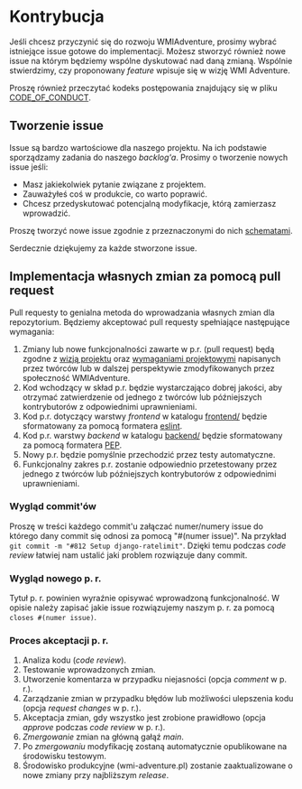 # Kontrybucja

Jeśli chcesz przyczynić się do rozwoju WMIAdventure, prosimy wybrać istniejące issue gotowe do implementacji. Możesz stworzyć również nowe issue na którym będziemy wspólne dyskutować nad daną zmianą. Wspólnie stwierdzimy, czy proponowany *feature* wpisuje się w wizję WMI Adventure.

Proszę również przeczytać kodeks postępowania znajdujący się w pliku [CODE_OF_CONDUCT](https://github.com/emkarcinos/WMIAdventure/blob/main/CODE_OF_CONDUCT).

## Tworzenie issue

Issue są bardzo wartościowe dla naszego projektu. Na ich podstawie sporządzamy zadania do naszego *backlog'a*.
Prosimy o tworzenie nowych issue jeśli:

- Masz jakiekolwiek pytanie związane z projektem.
- Zauważyłeś coś w produkcie, co warto poprawić.
- Chcesz przedyskutować potencjalną modyfikacje, którą zamierzasz wprowadzić.

Proszę tworzyć nowe issue zgodnie z przeznaczonymi do nich [schematami](https://github.com/emkarcinos/WMIAdventure/issues/new/choose).  

Serdecznie dziękujemy za każde stworzone issue.

## Implementacja własnych zmian za pomocą pull request 

Pull requesty to genialna metoda do wprowadzania własnych zmian dla repozytorium.
Będziemy akceptować pull requesty spełniające następujące wymagania:

1. Zmiany lub nowe funkcjonalności zawarte w p.r. (pull request) będą zgodne z [wizją projektu](https://github.com/emkarcinos/WMIAdventure/blob/main/docs/vision.md) oraz [wymaganiami projektowymi](https://github.com/emkarcinos/WMIAdventure/blob/main/docs/project-requirements.md) napisanych przez twórców lub w dalszej perspektywie zmodyfikowanych przez społeczność WMIAdventure.
2. Kod wchodzący w skład p.r. będzie wystarczająco dobrej jakości, aby otrzymać zatwierdzenie od jednego z twórców lub późniejszych kontrybutorów z odpowiednimi uprawnieniami.
3. Kod p.r. dotyczący warstwy *frontend* w katalogu [frontend/](https://github.com/emkarcinos/WMIAdventure/tree/main/WMIAdventure/frontend) będzie sformatowany za pomocą formatera [eslint](https://eslint.org/).
3. Kod p.r. warstwy *backend* w katalogu [backend/](https://github.com/emkarcinos/WMIAdventure/tree/main/WMIAdventure/backend) będzie sformatowany za pomocą formatera [PEP](https://pypi.org/project/autopep8/).
4. Nowy p.r. będzie pomyślnie przechodzić przez testy automatyczne.
5. Funkcjonalny zakres p.r. zostanie odpowiednio przetestowany przez jednego z twórców lub późniejszych kontrybutorów z odpowiednimi uprawnieniami.

### Wygląd commit'ów

Proszę w treści każdego commit'u załączać numer/numery issue do którego dany commit się odnosi za pomocą "#(numer issue)".
Na przykład `git commit -m "#812 Setup django-ratelimit"`. 
Dzięki temu podczas *code review* łatwiej nam ustalić jaki problem rozwiązuje dany commit.

### Wygląd nowego p. r.

Tytuł p. r. powinien wyraźnie opisywać wprowadzoną funkcjonalność.
W opisie należy zapisać jakie issue rozwiązujemy naszym p. r. za pomocą `closes #(numer issue)`.

### Proces akceptacji p. r.

1. Analiza kodu (*code review*).
2. Testowanie wprowadzonych zmian.
3. Utworzenie komentarza w przypadku niejasności (opcja *comment* w p. r.).
4. Zarządzanie zmian w przypadku błędów lub możliwości ulepszenia kodu (opcja *request changes* w p. r.).
5. Akceptacja zmian, gdy wszystko jest zrobione prawidłowo (opcja *approve* podczas *code review* w p. r.).
6. *Zmergowanie* zmian na główną gałąź *main*.
7. Po *zmergowaniu* modyfikację zostaną automatycznie opublikowane na środowisku testowym.
8. Środowisko produkcyjne (wmi-adventure.pl) zostanie zaaktualizowane o nowe zmiany przy najbliższym *release*.
